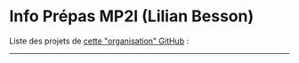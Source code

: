 # Info Prépas MP2I (Lilian Besson)

Liste des projets de [cette "organisation" GitHub](https://github.com/Info-Prepas-MP2I) :

---

